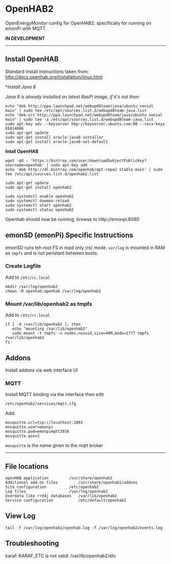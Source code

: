 # OpenHAB2

OpenEnergyMonitor config for OpenHAB2: specifically for running on emonPi with MQTT.

**IN DEVELOPMENT**

***

## Install OpenHAB

Standard install instructions taken from: http://docs.openhab.org/installation/linux.html

**Install Java 8*

*Java 8 is already installed on latest RasPi image, if it's not then:*

```
echo "deb http://ppa.launchpad.net/webupd8team/java/ubuntu xenial main" | sudo tee /etc/apt/sources.list.d/webupd8team-java.list
echo "deb-src http://ppa.launchpad.net/webupd8team/java/ubuntu xenial main" | sudo tee -a /etc/apt/sources.list.d/webupd8team-java.list
sudo apt-key adv --keyserver hkp://keyserver.ubuntu.com:80 --recv-keys EEA14886
sudo apt-get update
sudo apt-get install oracle-java8-installer
sudo apt-get install oracle-java8-set-default
```

**Intall OpenHAB**

```
wget -qO - 'https://bintray.com/user/downloadSubjectPublicKey?username=openhab' | sudo apt-key add -
echo 'deb http://dl.bintray.com/openhab/apt-repo2 stable main' | sudo tee /etc/apt/sources.list.d/openhab2.list

sudo apt-get update
sudo apt-get install openhab2

sudo systemctl enable openhab2
sudo systemctl daemon-reload
sudo systemctl start openhab2
sudo systemctl status openhab2
```

Openhab should now be running, browse to http://emonpi:8080

## emonSD (emonPi) Specific Instructions

emonSD runs teh root FS in read only (ro) mode. `var/log` is mounted in RAM as `tmpfs` and is not peristant between boots.

### Create Logfile

Add to `/etc/rc.local`

```
mkdir /var/log/openhab2
chown -R openhab:openhab /var/log/openhab2
```

### Mount /var/lib/openhab2 as tmpfs 

Add to `/etc/rc.local`

```
if [ -d /var/lib/openhab2 ]; then
   echo "mounting /var/lib/openhab2"
   sudo mount -t tmpfs -o nodev,nosuid,size=40M,mode=1777 tmpfs /var/lib/openhab2
fi
```


## Addons

Install addons via web interface UI

### MQTT

Install MQTT binding via the interface then edit


`/etc/openhab2/services/mqtt.cfg`

Add:


```
mosquitto.url=tcp://localhost:1883
mosquitto.user=emonpi
mosquitto.pwd=emonpimqtt2016
mosquitto.qos=2
```

`mosquitto` is the name given to the mqtt broker

***


## File locations 

```
openHAB application	        /usr/share/openhab2
Additional add-on files	        /usr/share/openhab2/addons
Site configuration	        /etc/openhab2
Log files	                /var/log/openhab2
Userdata like rrd4j databases	/var/lib/openhab2
Service configuration	        /etc/default/openhab2
```

## View Log

`tail -f /var/log/openhab2/openhab.log -f /var/log/openhab2/events.log`


## Troubleshooting 

karaf: KARAF_ETC is not valid: /var/lib/openhab2/etc






